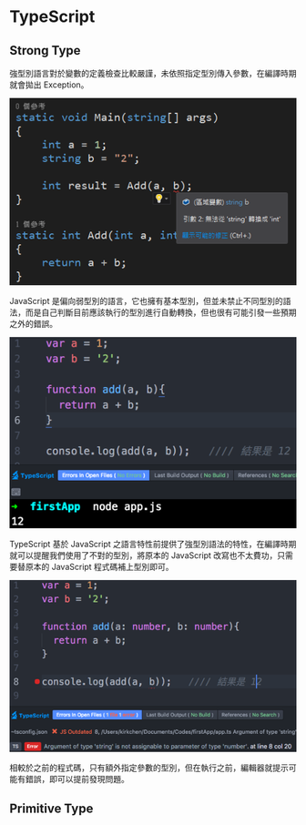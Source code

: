 # TypeScript

## Strong Type

強型別語言對於變數的定義檢查比較嚴謹，未依照指定型別傳入參數，在編譯時期就會拋出 Exception。

![img](../captures/anjee_typescript_001.png)

JavaScript 是偏向弱型別的語言，它也擁有基本型別，但並未禁止不同型別的語法，而是自己判斷目前應該執行的型別進行自動轉換，但也很有可能引發一些預期之外的錯誤。

![img](../captures/anjee_typescript_002.png)

TypeScript 基於 JavaScript 之語言特性前提供了強型別語法的特性，在編譯時期就可以提醒我們使用了不對的型別，將原本的 JavaScript 改寫也不太費功，只需要替原本的 JavaScript 程式碼補上型別即可。

![img](../captures/anjee_typescript_003.png)

相較於之前的程式碼，只有額外指定參數的型別，但在執行之前，編輯器就提示可能有錯誤，即可以提前發現問題。

## Primitive Type